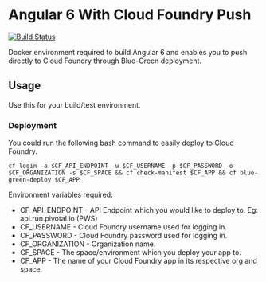 # Angular 6 With Cloud Foundry Push
[![Build Status](https://travis-ci.org/GIANTCRAB/ngx-cloudfoundry.svg?branch=master)](https://travis-ci.org/GIANTCRAB/ngx-cloudfoundry)

Docker environment required to build Angular 6 and enables you to push directly to Cloud Foundry through Blue-Green deployment.

## Usage

Use this for your build/test environment.

### Deployment

You could run the following bash command to easily deploy to Cloud Foundry.

```
cf login -a $CF_API_ENDPOINT -u $CF_USERNAME -p $CF_PASSWORD -o $CF_ORGANIZATION -s $CF_SPACE && cf check-manifest $CF_APP && cf blue-green-deploy $CF_APP
```

Environment variables required:

* CF_API_ENDPOINT - API Endpoint which you would like to deploy to. Eg: api.run.pivotal.io (PWS)
* CF_USERNAME - Cloud Foundry username used for logging in.
* CF_PASSWORD - Cloud Foundry password used for logging in.
* CF_ORGANIZATION - Organization name.
* CF_SPACE - The space/environment which you deploy your app to.
* CF_APP - The name of your Cloud Foundry app in its respective org and space.